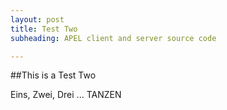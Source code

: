 ```yaml
---
layout: post
title: Test Two
subheading: APEL client and server source code

---
```


##This is a Test Two

Eins, Zwei, Drei ... TANZEN